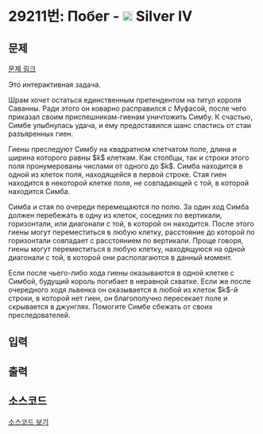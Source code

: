 # 29211번: Побег - <img src="https://static.solved.ac/tier_small/7.svg" style="height:20px" /> Silver IV

<!-- performance -->

<!-- 문제 제출 후 깃허브에 푸시를 했을 때 제출한 코드의 성능이 입력될 공간입니다.-->

<!-- end -->

## 문제

[문제 링크](https://boj.kr/29211)


<p>Это интерактивная задача.</p>

<p>Шрам хочет остаться единственным претендентом на титул короля Саванны. Ради этого он коварно расправился с Муфасой, после чего приказал своим приспешникам-гиенам уничтожить Симбу. К счастью, Симбе улыбнулась удача, и ему предоставился шанс спастись от стаи разъяренных гиен.</p>

<p>Гиены преследуют Симбу на квадратном клетчатом поле, длина и ширина которого равны $k$ клеткам. Как столбцы, так и строки этого поля пронумерованы числами от одного до $k$. Симба находится в одной из клеток поля, находящейся в первой строке. Стая гиен находится в некоторой клетке поля, не совпадающей с той, в которой находится Симба.</p>

<p>Симба и стая по очереди перемещаются по полю. За один ход Симба должен перебежать в одну из клеток, соседних по вертикали, горизонтали, или диагонали с той, в которой он находится. После этого гиены могут переместиться в любую клетку, расстояние до которой по горизонтали совпадает с расстоянием по вертикали. Проще говоря, гиены могут переместиться в любую клетку, находящуюся на одной диагонали с той, в которой они располагаются в данный момент.</p>

<p>Если после чьего-либо хода гиены оказываются в одной клетке с Симбой, будущий король погибает в неравной схватке. Если же после очередного ходя львенка он оказывается в любой из клеток $k$-й строки, в которой нет гиен, он благополучно пересекает поле и скрывается в джунглях. Помогите Симбе сбежать от своих преследователей.</p>



## 입력





## 출력





## 소스코드

[소스코드 보기](Побег.cpp)